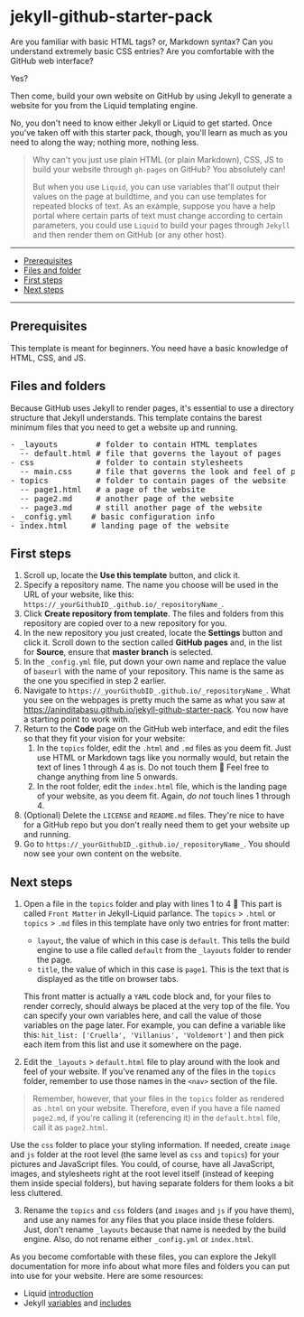 # jekyll-github-starter-pack

Are you familiar with basic HTML tags? or, Markdown syntax? Can you understand extremely basic CSS entries? Are you comfortable with the GitHub web interface?

Yes?

Then come, build your own website on GitHub by using Jekyll to generate a website for you from the Liquid templating engine.

No, you don't need to know either Jekyll or Liquid to get started. Once you've taken off with this starter pack, though, you'll learn as much as you need to along the way; nothing more, nothing less.

> Why can't you just use plain HTML (or plain Markdown), CSS, JS to build your website through `gh-pages` on GitHub? You absolutely can!
> 
> But when you use `Liquid`, you can use variables that'll output their values on the page at buildtime, and you can use templates for repeated blocks of text. As an example, suppose you have a help portal where certain parts of text must change according to certain parameters, you could use `Liquid` to build your pages through `Jekyll` and then render them on GitHub (or any other host).

<hr/>

-  [Prerequisites](#prerequisites)
-  [Files and folder](#files-and-folders)
-  [First steps](#first-steps)
-  [Next steps](#next-steps)

<hr/>


## Prerequisites

This template is meant for beginners. You need have a basic knowledge of HTML, CSS, and JS.

## Files and folders

Because GitHub uses Jekyll to render pages, it's essential to use a directory structure that Jekyll understands. This template contains the barest minimum files that you need to get a website up and running.

<pre>
- _layouts        # folder to contain HTML templates
  -- default.html # file that governs the layout of pages
- css             # folder to contain stylesheets
  -- main.css     # file that governs the look and feel of pages
- topics          # folder to contain pages of the website
  -- page1.html   # a page of the website
  -- page2.md     # another page of the website
  -- page3.md     # still another page of the website
- _config.yml    # basic configuration info
- index.html     # landing page of the website
</pre>

## First steps

1. Scroll up, locate the **Use this template** button, and click it.
2. Specify a repository name. The name you choose will be used in the URL of your website, like this: `https://_yourGithubID_.github.io/_repositoryName_`.
3. Click **Create repository from template**. The files and folders from this repository are copied over to a new repository for you.
4. In the new repository you just created, locate the **Settings** button and click it. Scroll down to the section called **GitHub pages** and, in the list for **Source**, ensure that **master branch** is selected.
5. In the `_config.yml` file, put down your own name and replace the value of `baseurl` with the name of your repository. This name is the same as the one you specified in step 2 earlier.
6. Navigate to `https://_yourGithubID_.github.io/_repositoryName_`. What you see on the webpages is pretty much the same as what you saw at https://aninditabasu.github.io/jekyll-github-starter-pack. You now have a starting point to work with.
7. Return to the **Code** page on the GitHub web interface, and edit the files so that they fit your vision for your website:
   1. In the `topics` folder, edit the `.html` and `.md` files as you deem fit. Just use HTML or Markdown tags like you normally would, but retain the text of lines 1 through 4 as is. Do not touch them :slightly_smiling_face: Feel free to change anything from line 5 onwards.
   2. In the root folder, edit the `index.html` file, which is the landing page of your website, as you deem fit. Again, _do not_ touch lines 1 through 4.
6. (Optional) Delete the `LICENSE` and `README.md` files. They're nice to have for a GitHub repo but you don't really need them to get your website up and running.
7. Go to `https://_yourGithubID_.github.io/_repositoryName_`. You should now see your own content on the website.

## Next steps

1. Open a file in the `topics` folder and play with lines 1 to 4 :slightly_smiling_face: This part is called `Front Matter` in Jekyll-Liquid parlance. The `topics` > `.html` or `topics` > `.md` files in this template have only two entries for front matter:
   - `layout`, the value of which in this case is `default`. This tells the build engine to use a file called `default` from the `_layouts` folder to render the page.
   -  `title`, the value of which in this case is `page1`. This is the text that is displayed as the title on browser tabs.
   
    This front matter is actually a `YAML` code block and, for your files to render correcly, should always be placed at the very top of the file. You can specify your own variables here, and call the value of those variables on the page later. For example, you can define a variable like this: `hit_list: ['Cruella', 'Villanius', 'Voldemort']` and then pick each item from this list and use it somewhere on the page.
  
2. Edit the `_layouts` > `default.html` file to play around with the look and feel of your website. If you've renamed any of the files in the `topics` folder, remember to use those names in the `<nav>` section of the file.
> Remember, however, that your files in the `topics` folder as rendered as `.html` on your website. Therefore, even if you have a file named `page2.md`, if you're calling it (referencing it) in the `default.html` file, call it as `page2.html`.

Use the `css` folder to place your styling information. If needed, create `image` and `js` folder at the root level (the same level as `css` and `topics`) for your pictures and JavaScript files. You could, of course, have all JavaScript, images, and stylesheets right at the root level itself (instead of keeping them inside special folders), but having separate folders for them looks a bit less cluttered. 

3. Rename the `topics` and `css` folders (and `images` and `js` if you have them), and use any names for any files that you place inside these folders. Just, don't rename `_layouts` because that name is needed by the build engine. Also, do not rename either `_config.yml` or `index.html`.

As you become comfortable with these files, you can explore the Jekyll documentation for more info about what more files and folders you can put into use for your website. Here are some resources:

- Liquid [introduction](https://shopify.github.io/liquid/tags/comment/)
- Jekyll [variables](https://jekyllrb.com/docs/variables/) and [includes](https://jekyllrb.com/docs/includes/)
